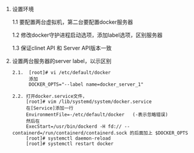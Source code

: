 1. 设置环境

      1.1 要配置两台虚拟机，第二台要配置docker服务器
      
      1.2  修改docker守护进程启动选项，添加label选项，区别服务器
      
      1.3  保证clinet API 和 Server API版本一致

2. 设置两台服务器的server label，以示区别

       2.1.  [root]# vi /etc/default/docker
             添加
             DOCKER_OPTS="--label name=docker_server_1"   
     
       2.2. 打开docker.service文件， 
            [root]# vim /lib/systemd/system/docker.service    
            在[Service]添加一行
            EnvironmentFile=-/etc/default/docker   (-表示忽略错误)
            然后在
            ExecStart=/usr/bin/dockerd -H fd:// --containerd=/run/containerd/containerd.sock 的后面加上 $DOCKER_OPTS
            [root]# systemctl daemon-reload
            [root]# systemctl restart docker

     
